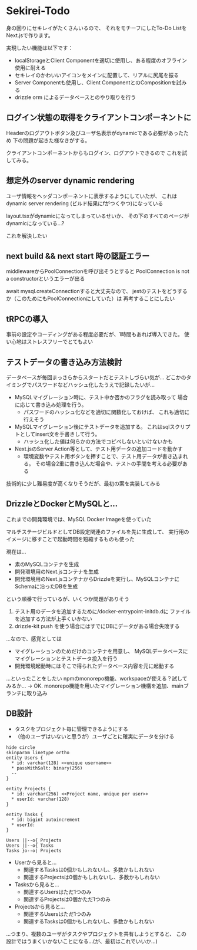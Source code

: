 # Sekirei-Todo
身の回りにセキレイがたくさんいるので、
それをモチーフにしたTo-Do ListをNext.jsで作ります。

実現したい機能は以下です：
- localStorageとClient Componentを適切に使用し、ある程度のオフライン使用に耐える
- セキレイのかわいいアイコンをメインに配置して、リアルに尻尾を振る
- Server Componentも使用し、Client ComponentとのCompositionを試みる
- drizzle orm によるデータベースとのやり取りを行う

## ログイン状態の取得をクライアントコンポーネントに
Headerのログアウトボタン及びユーザ名表示がdynamicである必要があったため
下の問題が起きた様なきがする。

クライアントコンポーネントからもログイン、ログアウトできるので
これを試してみる。

## 想定外のserver dynamic rendering
ユーザ情報をヘッダコンポーネントに表示するようにしていたが、
これはdynamic server rendering (ビルド結果にfがつくやつ)になっている

layout.tsxがdynamicになってしまっているせいか、
その下のすべてのページがdynamicになっている...?

これを解決したい

## next build && next start 時の認証エラー
middlewareからPoolConnectionを呼び出そうとすると
PoolConnection is not a constructorというエラーが出る

await mysql.createConnectionすると大丈夫なので、
jestのテストをどうするか（このためにもPoolConnectionにしていた）は
再考することにしたい

## tRPCの導入
事前の設定やコーディングがある程度必要だが、1時間もあれば導入できた。
使い心地はストレスフリーでとてもよい

## テストデータの書き込み方法検討
データベースが毎回まっさらからスタートだとテストしづらい気が...
どこかのタイミングでパスワードなどハッシュ化したうえで記録したいが...
- MySQLマイグレーション時に、テスト中か否かのフラグを読み取って
場合に応じて書き込み処理を行う。
  - パスワードのハッシュ化などを適切に関数化しておけば、
  これも適切に行えそう
- MySQLマイグレーション後にテストデータを追加する。
これはsqlスクリプトとしてinsert文を手書きして行う。
  - ハッシュ化した値は何らかの方法でコピペしないといけないかも
- Next.jsのServer Action等として、テスト用データの追加コードを動かす
  - 環境変数やテスト用ボタンを押すことで、テスト用データが書き込まれる。
  その場合2重に書き込んだ場合や、テストの手間を考える必要がある

技術的に少し難易度が高くなりそうだが、最初の案を実装してみる

## DrizzleとDockerとMySQLと...
これまでの開発環境では、MySQL Docker Imageを使っていた

マルチステージビルドとしてDB設定関連のファイルを先に生成して、
実行用のイメージに移すことで起動時間を短縮するものも使った

現在は...
- 素のMySQLコンテナを生成
- 開発環境用のNext.jsコンテナを生成
- 開発環境用のNext.jsコンテナからDrizzleを実行し、MySQLコンテナにSchemaに沿ったDBを生成

という順番で行っているが、いくつか問題がありそう
1. テスト用のデータを追加するために/docker-entrypoint-initdb.dに
ファイルを追加する方法が上手くいかない
2. drizzle-kit push を使う場合にはすでにDBにデータがある場合失敗する

...なので、感覚としては
- マイグレーションのためだけのコンテナを用意し、
MySQLデータベースにマイグレーションとテストデータ投入を行う
- 開発環境起動時にはそこで得られたデータベース内容を元に起動する

...といったことをしたい
npmのmonorepo機能、workspaceが使える？試してみるか...
→ OK. monorepo機能を用いたマイグレーション機構を追加、mainブランチに取り込み

## DB設計
- タスクをプロジェクト毎に管理できるようにする
- （他のユーザはいないと思うが）ユーザごとに確実にデータを分ける

```plantuml
hide circle
skinparam linetype ortho
entity Users {
  * id: varchar(128) <<unique username>>
  * passWithSalt: binary(256)
  --
}

entity Projects {
  * id: varchar(256) <<Project name, unique per user>>
  * userId: varchar(128)
}

entity Tasks {
  * id: bigint autoincrement
  * userId: 
}

Users ||--o{ Projects
Users ||--o{ Tasks
Tasks }o--o| Projects
```
- Userから見ると...
  - 関連するTasksは0個かもしれないし、多数かもしれない
  - 関連するProjectsは0個かもしれないし、多数かもしれない
- Tasksから見ると...
  - 関連するUsersはただ1つのみ
  - 関連するProjectsは0個かただ1つのみ
- Projectsから見ると...
  - 関連するUsersはただ1つのみ
  - 関連するTasksは0個かもしれないし、多数かもしれない

...つまり、複数のユーザがタスクやプロジェクトを共有しようとすると、
この設計ではうまくいかないことになる...(が、最初はこれでいいか...)


